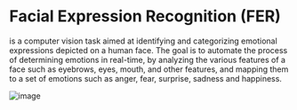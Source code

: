 # Facial Expression Recognition (FER) 
is a computer vision task aimed at identifying and categorizing emotional expressions depicted on a human face. 
The goal is to automate the process of determining emotions in real-time, by analyzing the various features of a face such as eyebrows, eyes, mouth, and other features, and mapping them to a set of emotions such as anger, fear, surprise, sadness and happiness.

![image](https://github.com/user-attachments/assets/979887db-4c13-409c-9ebd-cc3e7e51b172)



